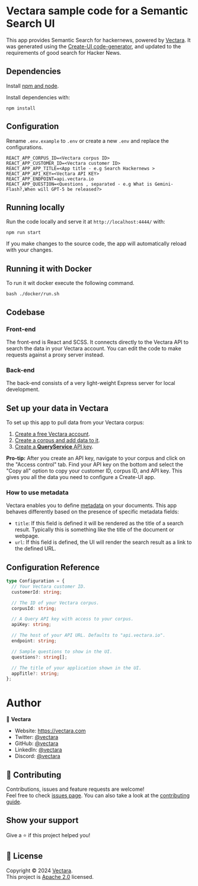 # Vectara sample code for a Semantic Search UI

This app provides Semantic Search for hackernews, powered by [Vectara](https://vectara.com/). It was generated using the [Create-UI code-generator](https://github.com/vectara/create-ui), and updated to the requirements of good search for Hacker News.

## Dependencies

Install [npm and node](https://nodejs.org/en/download).

Install dependencies with:

```
npm install
```

## Configuration

Rename `.env.example` to `.env` or create a new `.env` and replace the configurations.

```
REACT_APP_CORPUS_ID=<Vectara corpus ID>
REACT_APP_CUSTOMER_ID=<Vectara customer ID>
REACT_APP_APP_TITLE=<App title - e.g Search Hackernews >
REACT_APP_API_KEY=<Vectara API KEY>
REACT_APP_ENDPOINT=api.vectara.io
REACT_APP_QUESTION=<Questions , separated - e.g What is Gemini-Flash?,When will GPT-5 be released?>
```

## Running locally

Run the code locally and serve it at `http://localhost:4444/` with:

```
npm run start
```

If you make changes to the source code, the app will automatically reload with your changes.

## Running it with Docker
To run it wit docker execute the following command.
```
bash ./docker/run.sh
```

## Codebase

### Front-end

The front-end is React and SCSS. It connects directly to the Vectara API to search the data in your Vectara account. You can edit the code to make requests against a proxy server instead.

### Back-end

The back-end consists of a very light-weight Express server for local development.

## Set up your data in Vectara

To set up this app to pull data from your Vectara corpus:

1. [Create a free Vectara account](https://console.vectara.com/signup).
2. [Create a corpus and add data to it](https://docs.vectara.com/docs/console-ui/creating-a-corpus).
3. [Create a **QueryService** API key](https://docs.vectara.com/docs/console-ui/manage-api-access#create-an-api-key).

**Pro-tip:** After you create an API key, navigate to your corpus and click on the "Access control" tab. Find your API key on the bottom and select the "Copy all" option to copy your customer ID, corpus ID, and API key. This gives you all the data you need to configure a Create-UI app.

### How to use metadata

Vectara enables you to define [metadata](https://docs.vectara.com/docs/learn/document-data-structuring#metadata) on your documents. This app behaves differently based on the presence of specific metadata fields:

- `title`: If this field is defined it will be rendered as the title of a search result. Typically this is something like the title of the document or webpage.
- `url`: If this field is defined, the UI will render the search result as a link to the defined URL.

## Configuration Reference

```ts
type Configuration = {
  // Your Vectara customer ID.
  customerId: string;

  // The ID of your Vectara corpus.
  corpusId: string;

  // A Query API key with access to your corpus.
  apiKey: string;

  // The host of your API URL. Defaults to "api.vectara.io".
  endpoint: string;

  // Sample questions to show in the UI.
  questions?: string[];

  // The title of your application shown in the UI.
  appTitle?: string;
};
```
# Author

👤 **Vectara**

- Website: https://vectara.com
- Twitter: [@vectara](https://twitter.com/vectara)
- GitHub: [@vectara](https://github.com/vectara)
- LinkedIn: [@vectara](https://www.linkedin.com/company/vectara/)
- Discord: [@vectara](https://discord.gg/GFb8gMz6UH)

## 🤝 Contributing

Contributions, issues and feature requests are welcome!<br/>
Feel free to check [issues page](https://github.com/vectara/search-hackernews/issues). You can also take a look at the [contributing guide](https://github.com/vectara/vectara-answer/blob/master/CONTRIBUTING.md).

## Show your support

Give a ⭐️ if this project helped you!

## 📝 License

Copyright © 2024 [Vectara](https://github.com/vectara).<br />
This project is [Apache 2.0](https://github.com/vectara/ragtime/blob/main/LICENSE) licensed.